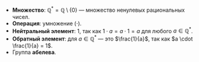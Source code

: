 
- **Множество**: $\mathbb{Q}^* = \mathbb{Q} \setminus \{0\}$ — множество ненулевых рациональных чисел.
- **Операция**: умножение ($\cdot$).
- **Нейтральный элемент**: $1$, так как $1 \cdot a = a \cdot 1 = a$ для любого $a \in \mathbb{Q}^*$.
- **Обратный элемент**: для $a \in \mathbb{Q}^*$ — это $\frac{1}{a}$, так как $a \cdot \frac{1}{a} = 1$.
- Группа **абелева**.